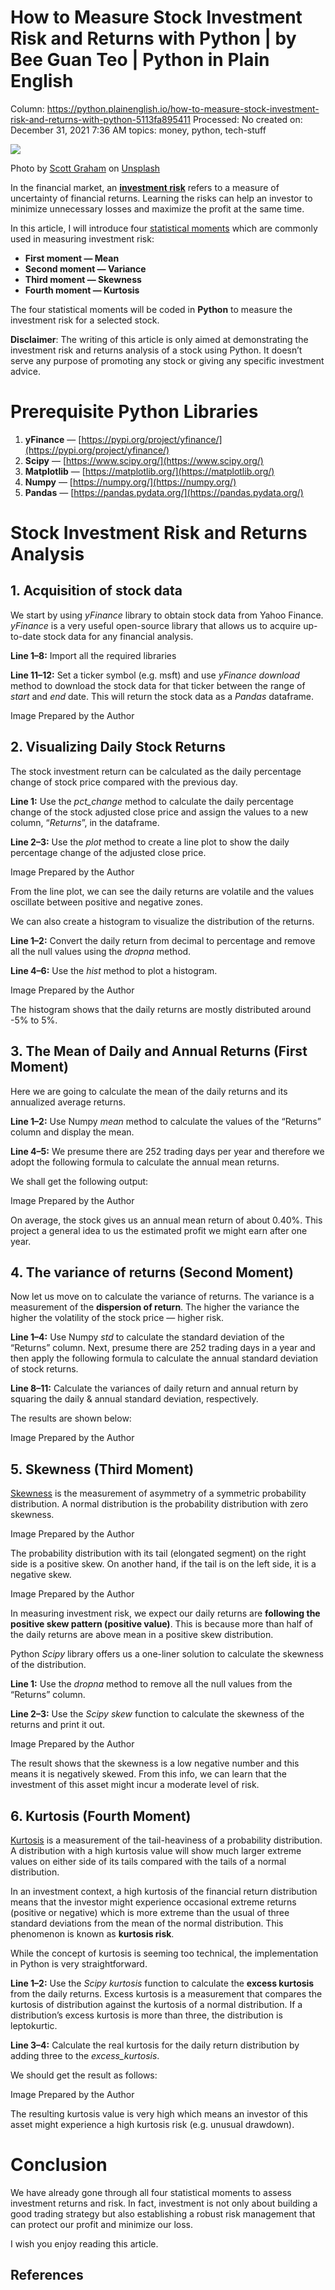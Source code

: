 # How to Measure Stock Investment Risk and Returns with Python | by Bee Guan Teo | Python in Plain English

Column: https://python.plainenglish.io/how-to-measure-stock-investment-risk-and-returns-with-python-5113fa895411
Processed: No
created on: December 31, 2021 7:36 AM
topics: money, python, tech-stuff

![](How%20to%20Measure%20Stock%20Investment%20Risk%20and%20Returns%20w%20f5d4f81a737043e68fb46892d25cba27/15rXejhcKLorK7JiXnQH-tg.jpeg)

Photo by [Scott Graham](https://unsplash.com/@homajob?utm_source=unsplash&utm_medium=referral&utm_content=creditCopyText) on [Unsplash](https://unsplash.com/s/photos/stock-portfolio?utm_source=unsplash&utm_medium=referral&utm_content=creditCopyText)

In the financial market, an [**investment risk**](https://www.investopedia.com/terms/r/risk.asp) refers to a measure of uncertainty of financial returns. Learning the risks can help an investor to minimize unnecessary losses and maximize the profit at the same time.

In this article, I will introduce four [statistical moments](https://en.wikipedia.org/wiki/Moment_(mathematics)) which are commonly used in measuring investment risk:

- **First moment — Mean**
- **Second moment — Variance**
- **Third moment — Skewness**
- **Fourth moment — Kurtosis**

The four statistical moments will be coded in **Python** to measure the investment risk for a selected stock.

**Disclaimer**: The writing of this article is only aimed at demonstrating the investment risk and returns analysis of a stock using Python. It doesn’t serve any purpose of promoting any stock or giving any specific investment advice.

# Prerequisite Python Libraries

1. **yFinance** — [https://pypi.org/project/yfinance/](https://pypi.org/project/yfinance/)
2. **Scipy** — [https://www.scipy.org/](https://www.scipy.org/)
3. **Matplotlib** — [https://matplotlib.org/](https://matplotlib.org/)
4. **Numpy** — [https://numpy.org/](https://numpy.org/)
5. **Pandas** — [https://pandas.pydata.org/](https://pandas.pydata.org/)

# Stock Investment Risk and Returns Analysis

## 1. Acquisition of stock data

We start by using *yFinance* library to obtain stock data from Yahoo Finance. *yFinance* is a very useful open-source library that allows us to acquire up-to-date stock data for any financial analysis.

**Line 1–8:** Import all the required libraries

**Line 11–12:** Set a ticker symbol (e.g. msft) and use *yFinance download* method to download the stock data for that ticker between the range of *start* and *end* date. This will return the stock data as a *Pandas* dataframe.

Image Prepared by the Author

## 2. Visualizing Daily Stock Returns

The stock investment return can be calculated as the daily percentage change of stock price compared with the previous day.

**Line 1:** Use the *pct_change* method to calculate the daily percentage change of the stock adjusted close price and assign the values to a new column, “*Returns*”, in the dataframe.

**Line 2–3:** Use the *plot* method to create a line plot to show the daily percentage change of the adjusted close price.

Image Prepared by the Author

From the line plot, we can see the daily returns are volatile and the values oscillate between positive and negative zones.

We can also create a histogram to visualize the distribution of the returns.

**Line 1–2:** Convert the daily return from decimal to percentage and remove all the null values using the *dropna* method.

**Line 4–6:** Use the *hist* method to plot a histogram.

Image Prepared by the Author

The histogram shows that the daily returns are mostly distributed around -5% to 5%.

## 3. The Mean of Daily and Annual Returns (First Moment)

Here we are going to calculate the mean of the daily returns and its annualized average returns.

**Line 1–2:** Use Numpy *mean* method to calculate the values of the “Returns” column and display the mean.

**Line 4–5:** We presume there are 252 trading days per year and therefore we adopt the following formula to calculate the annual mean returns.

We shall get the following output:

Image Prepared by the Author

On average, the stock gives us an annual mean return of about 0.40%. This project a general idea to us the estimated profit we might earn after one year.

## 4. The variance of returns (Second Moment)

Now let us move on to calculate the variance of returns. The variance is a measurement of the **dispersion of return**. The higher the variance the higher the volatility of the stock price — higher risk.

**Line 1–4:** Use Numpy *std* to calculate the standard deviation of the “Returns” column. Next, presume there are 252 trading days in a year and then apply the following formula to calculate the annual standard deviation of stock returns.

**Line 8–11:** Calculate the variances of daily return and annual return by squaring the daily & annual standard deviation, respectively.

The results are shown below:

Image Prepared by the Author

## 5. Skewness (Third Moment)

[Skewness](https://www.analyticsvidhya.com/blog/2020/07/what-is-skewness-statistics/) is the measurement of asymmetry of a symmetric probability distribution. A normal distribution is the probability distribution with zero skewness.

Image Prepared by the Author

The probability distribution with its tail (elongated segment) on the right side is a positive skew. On another hand, if the tail is on the left side, it is a negative skew.

Image Prepared by the Author

In measuring investment risk, we expect our daily returns are **following the positive skew pattern (positive value)**. This is because more than half of the daily returns are above mean in a positive skew distribution.

Python *Scipy* library offers us a one-liner solution to calculate the skewness of the distribution.

**Line 1:** Use the *dropna* method to remove all the null values from the “Returns” column.

**Line 2–3:** Use the *Scipy skew* function to calculate the skewness of the returns and print it out.

Image Prepared by the Author

The result shows that the skewness is a low negative number and this means it is negatively skewed. From this info, we can learn that the investment of this asset might incur a moderate level of risk.

## 6. Kurtosis (Fourth Moment)

[Kurtosis](https://www.investopedia.com/terms/k/kurtosis.asp) is a measurement of the tail-heaviness of a probability distribution. A distribution with a high kurtosis value will show much larger extreme values on either side of its tails compared with the tails of a normal distribution.

In an investment context, a high kurtosis of the financial return distribution means that the investor might experience occasional extreme returns (positive or negative) which is more extreme than the usual of three standard deviations from the mean of the normal distribution. This phenomenon is known as **kurtosis risk**.

While the concept of kurtosis is seeming too technical, the implementation in Python is very straightforward.

**Line 1–2:** Use the *Scipy kurtosis* function to calculate the **excess kurtosis** from the daily returns. Excess kurtosis is a measurement that compares the kurtosis of distribution against the kurtosis of a normal distribution. If a distribution’s excess kurtosis is more than three, the distribution is leptokurtic.

**Line 3–4:** Calculate the real kurtosis for the daily return distribution by adding three to the *excess_kurtosis*.

We should get the result as follows:

Image Prepared by the Author

The resulting kurtosis value is very high which means an investor of this asset might experience a high kurtosis risk (e.g. unusual drawdown).

# Conclusion

We have already gone through all four statistical moments to assess investment returns and risk. In fact, investment is not only about building a good trading strategy but also establishing a robust risk management that can protect our profit and minimize our loss.

I wish you enjoy reading this article.

## References
